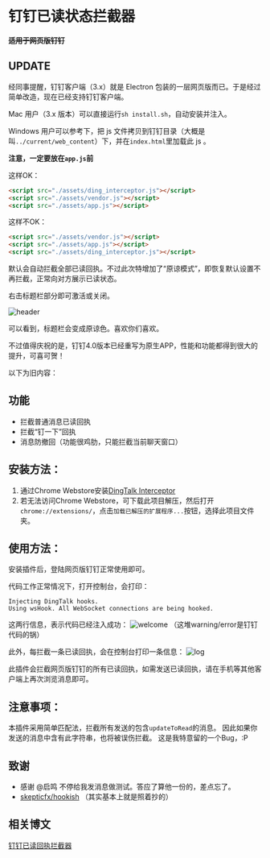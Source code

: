 # 钉钉已读状态拦截器

<del>**适用于网页版钉钉**</del>

## UPDATE

经同事提醒，钉钉客户端（3.x）就是 Electron 包装的一层网页版而已。于是经过简单改造，现在已经支持钉钉客户端。

Mac 用户（3.x 版本）可以直接运行`sh install.sh`，自动安装并注入。

Windows 用户可以参考下，把 js 文件拷贝到钉钉目录（大概是叫`../current/web_content`）下，并在`index.html`里加载此 js 。

**注意，一定要放在`app.js`前**

这样OK：

```html
<script src="./assets/ding_interceptor.js"></script>
<script src="./assets/vendor.js"></script>
<script src="./assets/app.js"></script>
```

这样不OK：

```html
<script src="./assets/vendor.js"></script>
<script src="./assets/app.js"></script>
<script src="./assets/ding_interceptor.js"></script>
```

默认会自动拦截全部已读回执。不过此次特增加了“原谅模式”，即恢复默认设置不再拦截，正常向对方展示已读状态。

右击标题栏部分即可激活或关闭。

![header](https://images.lxiange.com/posts/dingtalk-interceptor/header.png)

可以看到，标题栏会变成原谅色。喜欢你们喜欢。

不过值得庆祝的是，钉钉4.0版本已经重写为原生APP，性能和功能都得到很大的提升，可喜可贺！

以下为旧内容：

## 功能

* 拦截普通消息已读回执
* 拦截“钉一下”回执
* 消息防撤回（功能很鸡肋，只能拦截当前聊天窗口）

## 安装方法：

1. 通过Chrome Webstore安装[DingTalk Interceptor](https://chrome.google.com/webstore/detail/dingtalk-interceptor/dcefpnhobgebmafmamokafniilmmcgdp)
2. 若无法访问Chrome Webstore，可下载此项目解压，然后打开`chrome://extensions/`，点击`加载已解压的扩展程序...`按钮，选择此项目文件夹。

## 使用方法：

安装插件后，登陆网页版钉钉正常使用即可。

代码工作正常情况下，打开控制台，会打印：
```
Injecting DingTalk hooks.
Using wsHook. All WebSocket connections are being hooked.
```
这两行信息，表示代码已经注入成功：
![welcome](https://images.lxiange.com/posts/dingtalk-interceptor/welcome.png)
（这堆warning/error是钉钉代码的锅）

此外，每拦截一条已读回执，会在控制台打印一条信息：
![log](https://images.lxiange.com/posts/dingtalk-interceptor/log.png)

此插件会拦截网页版钉钉的所有已读回执，如需发送已读回执，请在手机等其他客户端上再次浏览消息即可。

## 注意事项：

本插件采用简单匹配法，拦截所有发送的包含`updateToRead`的消息。
因此如果你发送的消息中含有此字符串，也将被误伤拦截。
这是我特意留的一个Bug，:P

## 致谢

* 感谢 @启鸣 不停给我发消息做测试。答应了算他一份的，差点忘了。
* [skepticfx/hookish](https://github.com/skepticfx/hookish)
（其实基本上就是照着抄的）

## 相关博文

[钉钉已读回执拦截器](https://lxiange.com/posts/dingtalk-interceptor.html)
